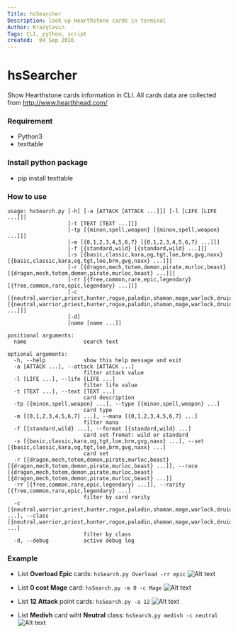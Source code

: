 ```yaml
---
Title: hsSearcher
Description: look up Hearthstone cards in terminal
Author: KrazyCavin
Tags: CLI, python, script
created:  04 Sep 2016
---
```


hsSearcher
==========
Show Hearthstone cards information in CLI. All cards data are collected from http://www.hearthhead.com/

### Requirement
* Python3
* texttable

### Install python package
* pip install texttable

### How to use
```
usage: hsSearch.py [-h] [-a [ATTACK [ATTACK ...]]] [-l [LIFE [LIFE ...]]]
                   [-t [TEXT [TEXT ...]]]
                   [-tp [{minon,spell,weapon} [{minon,spell,weapon} ...]]]
                   [-m [{0,1,2,3,4,5,6,7} [{0,1,2,3,4,5,6,7} ...]]]
                   [-f [{standard,wild} [{standard,wild} ...]]]
                   [-s [{basic,classic,kara,og,tgt,loe,brm,gvg,naxx} [{basic,classic,kara,og,tgt,loe,brm,gvg,naxx} ...]]]
                   [-r [{dragon,mech,totem,demon,pirate,murloc,beast} [{dragon,mech,totem,demon,pirate,murloc,beast} ...]]]
                   [-rr [{free,common,rare,epic,legendary} [{free,common,rare,epic,legendary} ...]]]
                   [-c [{neutral,warrior,priest,hunter,rogue,paladin,shaman,mage,warlock,druid} [{neutral,warrior,priest,hunter,rogue,paladin,shaman,mage,warlock,druid} ...]]]
                   [-d]
                   [name [name ...]]

positional arguments:
  name                  search text

optional arguments:
  -h, --help            show this help message and exit
  -a [ATTACK ...], --attack [ATTACK ...]
                        filter attack value
  -l [LIFE ...], --life [LIFE ...]
                        filter life value
  -t [TEXT ...], --text [TEXT ...]
                        card description
  -tp [{minon,spell,weapon} ...], --type [{minon,spell,weapon} ...]
                        card type
  -m [{0,1,2,3,4,5,6,7} ...], --mana [{0,1,2,3,4,5,6,7} ...]
                        filter mana
  -f [{standard,wild} ...], --format [{standard,wild} ...]
                        card set fromat: wild or standard
  -s [{basic,classic,kara,og,tgt,loe,brm,gvg,naxx} ...], --set [{basic,classic,kara,og,tgt,loe,brm,gvg,naxx} ...]
                        card set
  -r [{dragon,mech,totem,demon,pirate,murloc,beast} [{dragon,mech,totem,demon,pirate,murloc,beast} ...]], --race [{dragon,mech,totem,demon,pirate,murloc,beast} [{dragon,mech,totem,demon,pirate,murloc,beast} ...]]
  -rr [{free,common,rare,epic,legendary} ...]], --rarity [{free,common,rare,epic,legendary} ...]
                        filter by card rarity
  -c [{neutral,warrior,priest,hunter,rogue,paladin,shaman,mage,warlock,druid} ...], --class [{neutral,warrior,priest,hunter,rogue,paladin,shaman,mage,warlock,druid} ...]
                        filter by class
  -d, --debug           active debug log
```

### Example
* List **Overload Epic** cards: ```hsSearch.py Overload -rr epic```
![Alt text](https://github.com/KrazyCavin/hsSearch/blob/master/example/usage1.png "use case 1")

* List **0 cost Mage** card: ```hsSearch.py -m 0 -c Mage```
![Alt text](https://github.com/KrazyCavin/hsSearch/blob/master/example/usage2.png "use case 2")

* List **12 Attack** point cards: ```hsSearch.py -a 12```
![Alt text](https://github.com/KrazyCavin/hsSearch/blob/master/example/usage3.png "use case 3")

* List **Medivh** card wiht **Neutral** class: ```hsSearch.py medivh -c neutral```
![Alt text](https://github.com/KrazyCavin/hsSearch/blob/master/example/usage4.png "use case 4")
